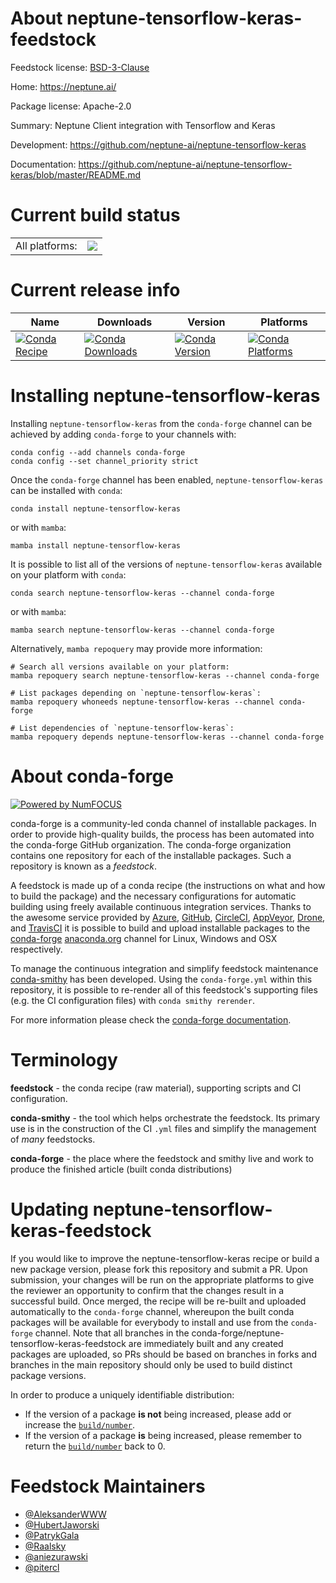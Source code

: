 About neptune-tensorflow-keras-feedstock
========================================

Feedstock license: [BSD-3-Clause](https://github.com/conda-forge/neptune-tensorflow-keras-feedstock/blob/main/LICENSE.txt)

Home: https://neptune.ai/

Package license: Apache-2.0

Summary: Neptune Client integration with Tensorflow and Keras

Development: https://github.com/neptune-ai/neptune-tensorflow-keras

Documentation: https://github.com/neptune-ai/neptune-tensorflow-keras/blob/master/README.md

Current build status
====================


<table><tr><td>All platforms:</td>
    <td>
      <a href="https://dev.azure.com/conda-forge/feedstock-builds/_build/latest?definitionId=12627&branchName=main">
        <img src="https://dev.azure.com/conda-forge/feedstock-builds/_apis/build/status/neptune-tensorflow-keras-feedstock?branchName=main">
      </a>
    </td>
  </tr>
</table>

Current release info
====================

| Name | Downloads | Version | Platforms |
| --- | --- | --- | --- |
| [![Conda Recipe](https://img.shields.io/badge/recipe-neptune--tensorflow--keras-green.svg)](https://anaconda.org/conda-forge/neptune-tensorflow-keras) | [![Conda Downloads](https://img.shields.io/conda/dn/conda-forge/neptune-tensorflow-keras.svg)](https://anaconda.org/conda-forge/neptune-tensorflow-keras) | [![Conda Version](https://img.shields.io/conda/vn/conda-forge/neptune-tensorflow-keras.svg)](https://anaconda.org/conda-forge/neptune-tensorflow-keras) | [![Conda Platforms](https://img.shields.io/conda/pn/conda-forge/neptune-tensorflow-keras.svg)](https://anaconda.org/conda-forge/neptune-tensorflow-keras) |

Installing neptune-tensorflow-keras
===================================

Installing `neptune-tensorflow-keras` from the `conda-forge` channel can be achieved by adding `conda-forge` to your channels with:

```
conda config --add channels conda-forge
conda config --set channel_priority strict
```

Once the `conda-forge` channel has been enabled, `neptune-tensorflow-keras` can be installed with `conda`:

```
conda install neptune-tensorflow-keras
```

or with `mamba`:

```
mamba install neptune-tensorflow-keras
```

It is possible to list all of the versions of `neptune-tensorflow-keras` available on your platform with `conda`:

```
conda search neptune-tensorflow-keras --channel conda-forge
```

or with `mamba`:

```
mamba search neptune-tensorflow-keras --channel conda-forge
```

Alternatively, `mamba repoquery` may provide more information:

```
# Search all versions available on your platform:
mamba repoquery search neptune-tensorflow-keras --channel conda-forge

# List packages depending on `neptune-tensorflow-keras`:
mamba repoquery whoneeds neptune-tensorflow-keras --channel conda-forge

# List dependencies of `neptune-tensorflow-keras`:
mamba repoquery depends neptune-tensorflow-keras --channel conda-forge
```


About conda-forge
=================

[![Powered by
NumFOCUS](https://img.shields.io/badge/powered%20by-NumFOCUS-orange.svg?style=flat&colorA=E1523D&colorB=007D8A)](https://numfocus.org)

conda-forge is a community-led conda channel of installable packages.
In order to provide high-quality builds, the process has been automated into the
conda-forge GitHub organization. The conda-forge organization contains one repository
for each of the installable packages. Such a repository is known as a *feedstock*.

A feedstock is made up of a conda recipe (the instructions on what and how to build
the package) and the necessary configurations for automatic building using freely
available continuous integration services. Thanks to the awesome service provided by
[Azure](https://azure.microsoft.com/en-us/services/devops/), [GitHub](https://github.com/),
[CircleCI](https://circleci.com/), [AppVeyor](https://www.appveyor.com/),
[Drone](https://cloud.drone.io/welcome), and [TravisCI](https://travis-ci.com/)
it is possible to build and upload installable packages to the
[conda-forge](https://anaconda.org/conda-forge) [anaconda.org](https://anaconda.org/)
channel for Linux, Windows and OSX respectively.

To manage the continuous integration and simplify feedstock maintenance
[conda-smithy](https://github.com/conda-forge/conda-smithy) has been developed.
Using the ``conda-forge.yml`` within this repository, it is possible to re-render all of
this feedstock's supporting files (e.g. the CI configuration files) with ``conda smithy rerender``.

For more information please check the [conda-forge documentation](https://conda-forge.org/docs/).

Terminology
===========

**feedstock** - the conda recipe (raw material), supporting scripts and CI configuration.

**conda-smithy** - the tool which helps orchestrate the feedstock.
                   Its primary use is in the construction of the CI ``.yml`` files
                   and simplify the management of *many* feedstocks.

**conda-forge** - the place where the feedstock and smithy live and work to
                  produce the finished article (built conda distributions)


Updating neptune-tensorflow-keras-feedstock
===========================================

If you would like to improve the neptune-tensorflow-keras recipe or build a new
package version, please fork this repository and submit a PR. Upon submission,
your changes will be run on the appropriate platforms to give the reviewer an
opportunity to confirm that the changes result in a successful build. Once
merged, the recipe will be re-built and uploaded automatically to the
`conda-forge` channel, whereupon the built conda packages will be available for
everybody to install and use from the `conda-forge` channel.
Note that all branches in the conda-forge/neptune-tensorflow-keras-feedstock are
immediately built and any created packages are uploaded, so PRs should be based
on branches in forks and branches in the main repository should only be used to
build distinct package versions.

In order to produce a uniquely identifiable distribution:
 * If the version of a package **is not** being increased, please add or increase
   the [``build/number``](https://docs.conda.io/projects/conda-build/en/latest/resources/define-metadata.html#build-number-and-string).
 * If the version of a package **is** being increased, please remember to return
   the [``build/number``](https://docs.conda.io/projects/conda-build/en/latest/resources/define-metadata.html#build-number-and-string)
   back to 0.

Feedstock Maintainers
=====================

* [@AleksanderWWW](https://github.com/AleksanderWWW/)
* [@HubertJaworski](https://github.com/HubertJaworski/)
* [@PatrykGala](https://github.com/PatrykGala/)
* [@Raalsky](https://github.com/Raalsky/)
* [@aniezurawski](https://github.com/aniezurawski/)
* [@pitercl](https://github.com/pitercl/)

